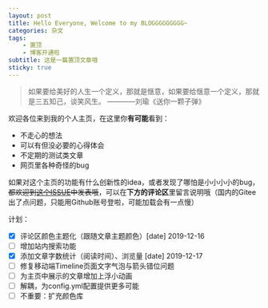 ```yaml
---
layout: post
title: Hello Everyone, Welcome to my BLOGGGGGGGGG~
categories: 杂文
tags: 
    - 置顶
    - 博客开通啦
subtitle: 这是一篇置顶文章哦
sticky: true
---
```


> 如果要给美好的人生一个定义，那就是惬意，如果要给惬意一个定义，那就是三五知己，谈笑风生。 ————刘瑜《送你一颗子弹》

欢迎各位来到我的个人主页，在这里你**有可能**看到：

- 不走心的想法
- 可以有但没必要的心得体会
- 不定期的测试类文章
- 网页里各种奇怪的bug

如果对这个主页的功能有什么创新性的idea，或者发现了哪怕是小小小小的bug，~~都欢迎到[这个ISSUE](https://github.com/qiutongxue/qiutongxue.github.io/issues)中发表哦~~，可以在**下方的评论区**里留言说明哦（国内的Gitee出了点问题，只能用Github账号登啦，可能加载会有一点慢）

计划：

- [x] 评论区颜色主题化（跟随文章主题颜色）[date] 2019-12-16
- [ ] 增加站内搜索功能
- [x] 添加文章字数统计（阅读时间）、浏览量 [date] 2019-12-17
- [ ] 修复移动端Timeline页面文字气泡与箭头错位问题
- [ ] 为主页中展示的文章增加上浮小动画
- [ ] 解耦，为config.yml配置提供更多可能
- [ ] 不重要：扩充颜色库

